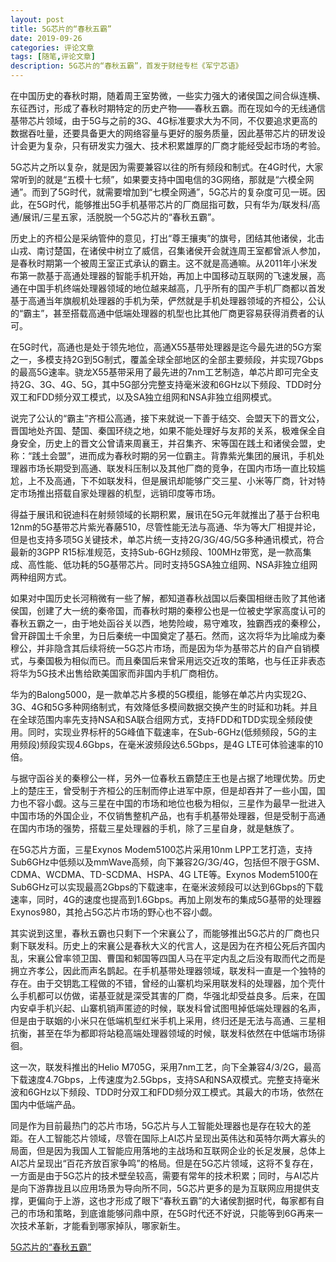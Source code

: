 ```yaml
---
layout: post
title: 5G芯片的“春秋五霸”
date: 2019-09-26
categories: 评论文章
tags: [随笔,评论文章]
description: 5G芯片的“春秋五霸”，首发于财经专栏《军宁芯语》
---
```


在中国历史的春秋时期，随着周王室势微，一些实力强大的诸侯国之间合纵连横、东征西讨，形成了春秋时期特定的历史产物——春秋五霸。而在现如今的无线通信基带芯片领域，由于5G与之前的3G、4G标准要求大为不同，不仅要追求更高的数据吞吐量，还要具备更大的网络容量与更好的服务质量，因此基带芯片的研发设计会更为复杂，只有研发实力强大、技术积累雄厚的厂商才能经受起市场的考验。


5G芯片之所以复杂，就是因为需要兼容以往的所有频段和制式。在4G时代，大家常听到的就是“五模十七频”，如果要支持中国电信的3G网络，那就是“六模全网通”。而到了5G时代，就需要增加到“七模全网通”，5G芯片的复杂度可见一斑。因此，在5G时代，能够推出5G手机基带芯片的厂商屈指可数，只有华为/联发科/高通/展讯/三星五家，活脱脱一个5G芯片的“春秋五霸”。


历史上的齐桓公是采纳管仲的意见，打出“尊王攘夷”的旗号，团结其他诸侯，北击山戎、南讨楚国，在诸侯中树立了威信，召集诸侯开会就连周王室都曾派人参加，是春秋时期第一个被周王室正式承认的霸主。这不就是高通嘛。从2011年小米发布第一款基于高通处理器的智能手机开始，再加上中国移动互联网的飞速发展，高通在中国手机终端处理器领域的地位越来越高，几乎所有的国产手机厂商都以首发基于高通当年旗舰机处理器的手机为荣，俨然就是手机处理器领域的齐桓公，公认的“霸主”，甚至搭载高通中低端处理器的机型也比其他厂商更容易获得消费者的认可。

在5G时代，高通也是处于领先地位，高通X55基带处理器是迄今最先进的5G方案之一，多模支持2G到5G制式，覆盖全球全部地区的全部主要频段，并实现7Gbps的最高5G速率。骁龙X55基带采用了最先进的7nm工艺制造，单芯片即可完全支持2G、3G、4G、5G，其中5G部分完整支持毫米波和6GHz以下频段、TDD时分双工和FDD频分双工模式，以及SA独立组网和NSA非独立组网模式。


说完了公认的“霸主”齐桓公高通，接下来就说一下善于结交、会盟天下的晋文公，晋国地处齐国、楚国、秦国环绕之地，如果不能处理好与友邦的关系，极难保全自身安全，历史上的晋文公曾请来周襄王，并召集齐、宋等国在践土和诸侯会盟，史称：“践土会盟”，进而成为春秋时期的另一位霸主。背靠紫光集团的展讯，手机处理器市场长期受到高通、联发科压制以及其他厂商的竞争，在国内市场一直比较尴尬，上不及高通，下不如联发科，但是展讯却能够广交三星、小米等厂商，针对特定市场推出搭载自家处理器的机型，远销印度等市场。

得益于展讯和锐迪科在射频领域的长期积累，展讯在5G元年就推出了基于台积电12nm的5G基带芯片紫光春藤510，尽管性能无法与高通、华为等大厂相提并论，但是也支持多项5G关键技术，单芯片统一支持2G/3G/4G/5G多种通讯模式，符合最新的3GPP R15标准规范，支持Sub-6GHz频段、100MHz带宽，是一款高集成、高性能、低功耗的5G基带芯片。同时支持5GSA独立组网、NSA非独立组网两种组网方式。


如果对中国历史长河稍微有一些了解，都知道春秋战国以后秦国相继击败了其他诸侯国，创建了大一统的秦帝国，而春秋时期的秦穆公也是一位被史学家高度认可的春秋五霸之一，由于地处函谷关以西，地势险峻，易守难攻，独霸西戎的秦穆公，曾开辟国土千余里，为日后秦统一中国奠定了基石。然而，这次将华为比喻成为秦穆公，并非隐含其后续将统一5G芯片市场，而是因为华为基带芯片的自产自销模式，与秦国极为相似而已。而且秦国后来曾采用远交近攻的策略，也与任正非表态将华为5G技术出售给欧美国家而非国内手机厂商相仿。

华为的Balong5000，是一款单芯片多模的5G模组，能够在单芯片内实现2G、3G、4G和5G多种网络制式，有效降低多模间数据交换产生的时延和功耗。并且在全球范围内率先支持NSA和SA联合组网方式，支持FDD和TDD实现全频段使用。同时，实现业界标杆的5G峰值下载速率，在Sub-6GHz(低频频段，5G的主用频段)频段实现4.6Gbps，在毫米波频段达6.5Gbps，是4G LTE可体验速率的10倍。


与据守函谷关的秦穆公一样，另外一位春秋五霸楚庄王也是占据了地理优势。历史上的楚庄王，曾受制于齐桓公的压制而停止进军中原，但是却吞并了一些小国，国力也不容小觑。这与三星在中国的市场和地位也极为相似，三星作为最早一批进入中国市场的外国企业，不仅销售整机产品，也有手机基带处理器，但是受制于高通在国内市场的强势，搭载三星处理器的手机，除了三星自身，就是魅族了。

在5G芯片方面，三星Exynos Modem5100芯片采用10nm LPP工艺打造，支持Sub6GHz中低频以及mmWave高频，向下兼容2G/3G/4G，包括但不限于GSM、CDMA、WCDMA、TD-SCDMA、HSPA、4G LTE等。Exynos Modem5100在Sub6GHz可以实现最高2Gbps的下载速率，在毫米波频段可以达到6Gbps的下载速率，同时，4G的速度也提高到1.6Gbps。再加上刚发布的集成5G基带的处理器Exynos980，其抢占5G芯片市场的野心也不容小觑。


其实说到这里，春秋五霸也只剩下一个宋襄公了，而能够推出5G芯片的厂商也只剩下联发科。历史上的宋襄公是春秋大义的代言人，这是因为在齐桓公死后齐国内乱，宋襄公曾率领卫国、曹国和邾国等四国人马在平定内乱之后没有取而代之而是拥立齐孝公，因此而声名鹊起。在手机基带处理器领域，联发科一直是一个独特的存在。由于交钥匙工程做的不错，曾经的山寨机均采用联发科的处理器，加个壳什么手机都可以仿做，诺基亚就是深受其害的厂商，华强北却受益良多。后来，在国内安卓手机兴起、山寨机销声匿迹的时候，联发科曾试图甩掉低端处理器的名声，但是由于联姻的小米只在低端机型红米手机上采用，终归还是无法与高通、三星相抗衡，甚至在华为都即将站稳高端处理器领域的时候，联发科依然在中低端市场徘徊。

这一次，联发科推出的Helio M705G，采用7nm工艺，向下全兼容4/3/2G，最高下载速度4.7Gbps，上传速度为2.5Gbps，支持SA和NSA双模式。完整支持毫米波和6GHz以下频段、TDD时分双工和FDD频分双工模式。其最大的市场，依然在国内中低端产品。


同是作为目前最热门的芯片市场，5G芯片与人工智能处理器也是存在较大的差距。在人工智能芯片领域，尽管在国际上AI芯片呈现出英伟达和英特尔两大寡头的局面，但是因为我国人工智能应用落地的主战场和互联网企业的长足发展，总体上AI芯片呈现出“百花齐放百家争鸣”的格局。但是在5G芯片领域，这将不复存在，一方面是由于5G芯片的技术壁垒较高，需要有常年的技术积累；同时，与AI芯片是向下游靠拢且以应用场景为导向所不同，5G芯片更多的是为互联网应用提供支撑，更偏向于上游，这也才形成了眼下“春秋五霸”的大诸侯割据时代，每家都有自己的市场和策略，到底谁能够问鼎中原，在5G时代还不好说，只能等到6G再来一次技术革新，才能看到哪家掉队，哪家新生。

[5G芯片的“春秋五霸”](http://finance.sina.com.cn/stock/relnews/hk/2019-09-26/doc-iicezueu8605567.shtml "军宁芯语")